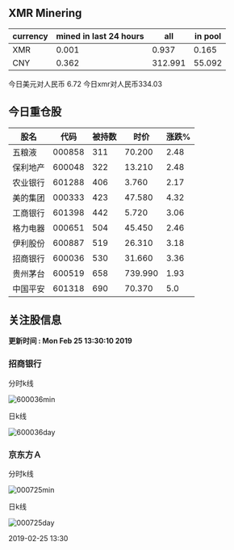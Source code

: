 ## XMR Minering

|currency|mined in last 24 hours|all|in pool|
|---|---|---|---|
|XMR|0.001|0.937|0.165|
|CNY|0.362|312.991|55.092|

今日美元对人民币 6.72	今日xmr对人民币334.03


## 今日重仓股 

|股名|代码|被持数|时价|涨跌%|
|---|---|---|---|---|
|五粮液|000858|311|70.200|2.48|
|保利地产|600048|322|13.210|2.48|
|农业银行|601288|406|3.760|2.17|
|美的集团|000333|423|47.580|4.32|
|工商银行|601398|442|5.720|3.06|
|格力电器|000651|504|45.450|2.46|
|伊利股份|600887|519|26.310|3.18|
|招商银行|600036|530|31.660|3.36|
|贵州茅台|600519|658|739.990|1.93|
|中国平安|601318|690|70.370|5.0|

## 关注股信息
**更新时间 : Mon Feb 25 13:30:10 2019**
### 招商银行 
分时k线

![600036min](http://image.sinajs.cn/newchart/min/n/sh600036.gif)

日k线

![600036day](http://image.sinajs.cn/newchart/daily/n/sh600036.gif)

### 京东方Ａ 
分时k线

![000725min](http://image.sinajs.cn/newchart/min/n/sz000725.gif)

日k线

![000725day](http://image.sinajs.cn/newchart/daily/n/sz000725.gif)

2019-02-25 13:30